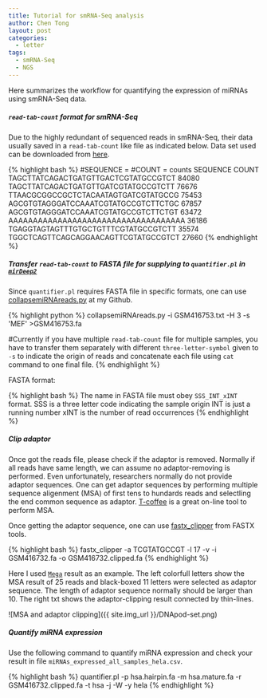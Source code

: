 ```yaml
---
title: Tutorial for smRNA-Seq analysis
author: Chen Tong
layout: post
categories:
  - letter
tags:
  - smRNA-Seq
  - NGS
---
```


Here summarizes the workflow for quantifying the expression of miRNAs using smRNA-Seq data.

##### `read-tab-count` format for smRNA-Seq

Due to the highly redundant of sequenced reads in smRNA-Seq, their data usually saved in a `read-tab-count` like file as indicated below. Data set used can be downloaded from [here](http://www.ncbi.nlm.nih.gov/geo/query/acc.cgi?acc=GSM416732).

{% highlight bash %}
#SEQUENCE = 
#COUNT = counts
SEQUENCE	COUNT
TAGCTTATCAGACTGATGTTGACTCGTATGCCGTCT	84080
TAGCTTATCAGACTGATGTTGATCGTATGCCGTCTT	76676
TTAACGCGGCCGCTCTACAATAGTGATCGTATGCCG	75453
AGCGTGTAGGGATCCAAATCGTATGCCGTCTTCTGC	67857
AGCGTGTAGGGATCCAAATCGTATGCCGTCTTCTGT	63472
AAAAAAAAAAAAAAAAAAAAAAAAAAAAAAAAAAAA	36186
TGAGGTAGTAGTTTGTGCTGTTTCGTATGCCGTCTT	35574
TGGCTCAGTTCAGCAGGAACAGTTCGTATGCCGTCT	27660
{% endhighlight %}

##### Transfer `read-tab-count` to FASTA file for supplying to `quantifier.pl` in [`mirDeep2`](https://www.mdc-berlin.de/8551903/en/research/research_teams/systems_biology_of_gene_regulatory_elements/projects/miRDeep)

Since `quantifier.pl` requires FASTA file in specific formats, one can use [collapsemiRNAreads.py](https://github.com/Tong-Chen/NGS/blob/master/collapsemiRNAreads.py) at my Github.

{% highlight python %}
collapsemiRNAreads.py -i GSM416753.txt -H 3 -s 'MEF' >GSM416753.fa

#Currently if you have multiple `read-tab-count` file for multiple samples, you have to transfer them separately with different `three-letter-symbol` given to `-s` to indicate the origin of reads and concatenate each file using `cat` command to one final file. 
{% endhighlight %}

FASTA format:

{% highlight bash %}
The name in FASTA file must obey `SSS_INT_xINT` format.
  SSS is a three letter code indicating the sample origin
  INT is just a running number
  xINT is the number of read occurrences
{% endhighlight %}

##### Clip adaptor

Once got the reads file, please check if the adaptor is removed. Normally if all reads have same length, we can assume no adaptor-removing is performed. Even unfortunately, researchers normally do not provide adaptor sequences. One can get adaptor sequences by performing multiple sequence aligenment (MSA) of first tens to hundards reads and selectling the end common sequence as adaptor. [T-coffee](http://tcoffee.crg.cat/apps/tcoffee/do:regular) is a great on-line tool to perform MSA.

Once getting the adaptor sequence, one can use [fastx_clipper](http://hannonlab.cshl.edu/fastx_toolkit/) from FASTX tools.

{% highlight bash %}
fastx_clipper -a TCGTATGCCGT -l 17 -v -i GSM416732.fa -o GSM416732.clipped.fa
{% endhighlight %}

Here I used [`Mega`](http://www.megasoftware.net/) result as an example. The left colorfull letters show the MSA result of 25 reads and black-boxed 11 letters were selected as adaptor sequence. The length of adaptor sequence normally should be larger than 10. The right txt shows the adaptor-clipping result connected by thin-lines.

![MSA and adaptor clipping]({{ site.img_url }}/DNApod-set.png)

##### Quantify miRNA expression

Use the following command to quantify miRNA expression and check your result in file `miRNAs_expressed_all_samples_hela.csv`. 

{% highlight bash %}
quantifier.pl -p hsa.hairpin.fa -m hsa.mature.fa -r GSM416732.clipped.fa -t hsa -j -W -y hela
{% endhighlight %}


